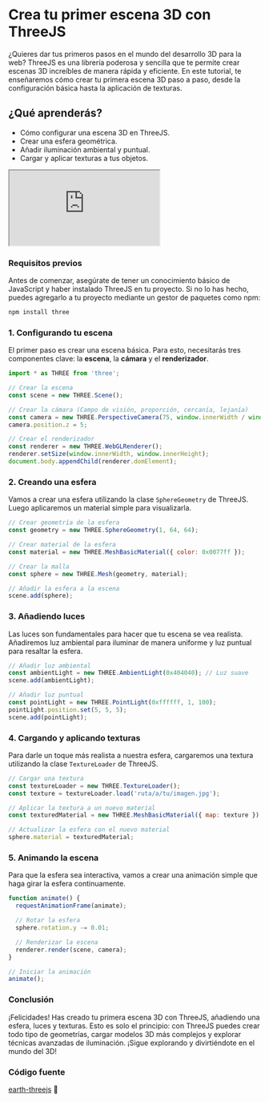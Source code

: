 
# Crea tu primer escena 3D con ThreeJS

¿Quieres dar tus primeros pasos en el mundo del desarrollo 3D para la web? ThreeJS es una librería poderosa y sencilla que te permite crear escenas 3D increíbles de manera rápida y eficiente. En este tutorial, te enseñaremos cómo crear tu primera escena 3D paso a paso, desde la configuración básica hasta la aplicación de texturas.

## ¿Qué aprenderás?

- Cómo configurar una escena 3D en ThreeJS.
- Crear una esfera geométrica.
- Añadir iluminación ambiental y puntual.
- Cargar y aplicar texturas a tus objetos.

<iframe class="aspect-video w-full my-3 rounded mx-auto" src="https://swumplurd.github.io/earth-threejs/"></iframe>

### Requisitos previos

Antes de comenzar, asegúrate de tener un conocimiento básico de JavaScript y haber instalado ThreeJS en tu proyecto. Si no lo has hecho, puedes agregarlo a tu proyecto mediante un gestor de paquetes como npm:

```bash
npm install three
```

### 1. Configurando tu escena

El primer paso es crear una escena básica. Para esto, necesitarás tres componentes clave: la **escena**, la **cámara** y el **renderizador**.

```javascript
import * as THREE from 'three';

// Crear la escena
const scene = new THREE.Scene();

// Crear la cámara (Campo de visión, proporción, cercanía, lejanía)
const camera = new THREE.PerspectiveCamera(75, window.innerWidth / window.innerHeight, 0.1, 1000);
camera.position.z = 5;

// Crear el renderizador
const renderer = new THREE.WebGLRenderer();
renderer.setSize(window.innerWidth, window.innerHeight);
document.body.appendChild(renderer.domElement);
```

### 2. Creando una esfera

Vamos a crear una esfera utilizando la clase `SphereGeometry` de ThreeJS. Luego aplicaremos un material simple para visualizarla.

```javascript
// Crear geometría de la esfera
const geometry = new THREE.SphereGeometry(1, 64, 64);

// Crear material de la esfera
const material = new THREE.MeshBasicMaterial({ color: 0x0077ff });

// Crear la malla
const sphere = new THREE.Mesh(geometry, material);

// Añadir la esfera a la escena
scene.add(sphere);
```

### 3. Añadiendo luces

Las luces son fundamentales para hacer que tu escena se vea realista. Añadiremos luz ambiental para iluminar de manera uniforme y luz puntual para resaltar la esfera.

```javascript
// Añadir luz ambiental
const ambientLight = new THREE.AmbientLight(0x404040); // Luz suave
scene.add(ambientLight);

// Añadir luz puntual
const pointLight = new THREE.PointLight(0xffffff, 1, 100);
pointLight.position.set(5, 5, 5);
scene.add(pointLight);
```

### 4. Cargando y aplicando texturas

Para darle un toque más realista a nuestra esfera, cargaremos una textura utilizando la clase `TextureLoader` de ThreeJS.

```javascript
// Cargar una textura
const textureLoader = new THREE.TextureLoader();
const texture = textureLoader.load('ruta/a/tu/imagen.jpg');

// Aplicar la textura a un nuevo material
const texturedMaterial = new THREE.MeshBasicMaterial({ map: texture });

// Actualizar la esfera con el nuevo material
sphere.material = texturedMaterial;
```

### 5. Animando la escena

Para que la esfera sea interactiva, vamos a crear una animación simple que haga girar la esfera continuamente.

```javascript
function animate() {
  requestAnimationFrame(animate);

  // Rotar la esfera
  sphere.rotation.y -= 0.01;

  // Renderizar la escena
  renderer.render(scene, camera);
}

// Iniciar la animación
animate();
```

### Conclusión

¡Felicidades! Has creado tu primera escena 3D con ThreeJS, añadiendo una esfera, luces y texturas. Esto es solo el principio: con ThreeJS puedes crear todo tipo de geometrías, cargar modelos 3D más complejos y explorar técnicas avanzadas de iluminación. ¡Sigue explorando y divirtiéndote en el mundo del 3D!

### Código fuente

[earth-threejs](https://github.com/Swumplurd/earth-threejs) 🔗
